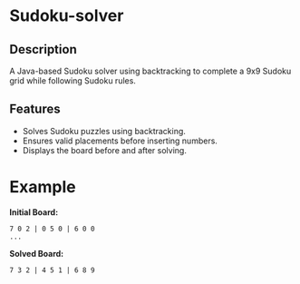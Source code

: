 # Sudoku-solver

## Description

A Java-based Sudoku solver using backtracking to complete a 9x9 Sudoku grid while following Sudoku rules.

## Features

- Solves Sudoku puzzles using backtracking.
- Ensures valid placements before inserting numbers.
- Displays the board before and after solving.

# Example

**Initial Board:**

```
7 0 2 | 0 5 0 | 6 0 0
...
```

**Solved Board:**

```
7 3 2 | 4 5 1 | 6 8 9
```

